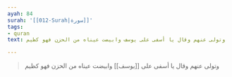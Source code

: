```yaml
---
ayah: 84
surah: '[[012-Surah|سورة]]'
tags:
- quran
text: وتولى عنهم وقال يا أسفى على يوسف وابيضت عيناه من الحزن فهو كظيم

---
```

> وتولى عنهم وقال يا أسفى على [[يوسف]] وابيضت عيناه من الحزن فهو كظيم
